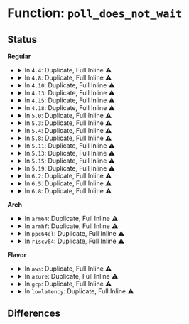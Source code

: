 # Function: <code>poll_does_not_wait</code>

## Status
<b>Regular</b>
<ul>
<li>
<details>
<summary>In <code>4.4</code>: Duplicate, Full Inline ⚠️</summary>

**Collision:** Static Duplication

**Inline:** Full

**Transformation:** False

**Instances:**

```
In net/core/datagram.c (ffffffff8170c8d6)
Location: include/linux/poll.h:53
Inline: True
Inline callers:
  - net/core/datagram.c:datagram_poll
```
```
In net/ipv4/tcp.c (ffffffff81768c5e)
Location: include/linux/poll.h:53
Inline: True
Inline callers:
  - net/ipv4/tcp.c:tcp_poll
```
```
In net/unix/af_unix.c (ffffffff817be186)
Location: include/linux/poll.h:53
Inline: True
Inline callers:
  - net/unix/af_unix.c:unix_dgram_poll
  - net/unix/af_unix.c:unix_poll
```
</details>
</li>
<li>
<details>
<summary>In <code>4.8</code>: Duplicate, Full Inline ⚠️</summary>

**Collision:** Static Duplication

**Inline:** Full

**Transformation:** False

**Instances:**

```
In net/core/datagram.c (ffffffff81775326)
Location: include/linux/poll.h:53
Inline: True
Inline callers:
  - net/core/datagram.c:datagram_poll
```
```
In net/ipv4/tcp.c (ffffffff817d55be)
Location: include/linux/poll.h:53
Inline: True
Inline callers:
  - net/ipv4/tcp.c:tcp_poll
```
```
In net/unix/af_unix.c (ffffffff8182b106)
Location: include/linux/poll.h:53
Inline: True
Inline callers:
  - net/unix/af_unix.c:unix_dgram_poll
  - net/unix/af_unix.c:unix_poll
```
</details>
</li>
<li>
<details>
<summary>In <code>4.10</code>: Duplicate, Full Inline ⚠️</summary>

**Collision:** Static Duplication

**Inline:** Full

**Transformation:** False

**Instances:**

```
In net/core/datagram.c (ffffffff817a2616)
Location: include/linux/poll.h:53
Inline: True
Inline callers:
  - net/core/datagram.c:datagram_poll
```
```
In net/ipv4/tcp.c (ffffffff81805538)
Location: include/linux/poll.h:53
Inline: True
Inline callers:
  - net/ipv4/tcp.c:tcp_poll
```
```
In net/unix/af_unix.c (ffffffff8185cb36)
Location: include/linux/poll.h:53
Inline: True
Inline callers:
  - net/unix/af_unix.c:unix_dgram_poll
  - net/unix/af_unix.c:unix_poll
```
</details>
</li>
<li>
<details>
<summary>In <code>4.13</code>: Duplicate, Full Inline ⚠️</summary>

**Collision:** Static Duplication

**Inline:** Full

**Transformation:** False

**Instances:**

```
In net/core/datagram.c (ffffffff817c0126)
Location: include/linux/poll.h:53
Inline: True
Inline callers:
  - net/core/datagram.c:datagram_poll
```
```
In net/ipv4/tcp.c (ffffffff81825018)
Location: include/linux/poll.h:53
Inline: True
Inline callers:
  - net/ipv4/tcp.c:tcp_poll
```
```
In net/unix/af_unix.c (ffffffff818812b6)
Location: include/linux/poll.h:53
Inline: True
Inline callers:
  - net/unix/af_unix.c:unix_dgram_poll
  - net/unix/af_unix.c:unix_poll
```
</details>
</li>
<li>
<details>
<summary>In <code>4.15</code>: Duplicate, Full Inline ⚠️</summary>

**Collision:** Static Duplication

**Inline:** Full

**Transformation:** False

**Instances:**

```
In net/core/datagram.c (ffffffff81839b36)
Location: include/linux/poll.h:54
Inline: True
Inline callers:
  - net/core/datagram.c:datagram_poll
```
```
In net/ipv4/tcp.c (ffffffff818a3988)
Location: include/linux/poll.h:54
Inline: True
Inline callers:
  - net/ipv4/tcp.c:tcp_poll
```
```
In net/unix/af_unix.c (ffffffff81902446)
Location: include/linux/poll.h:54
Inline: True
Inline callers:
  - net/unix/af_unix.c:unix_dgram_poll
  - net/unix/af_unix.c:unix_poll
```
</details>
</li>
<li>
<details>
<summary>In <code>4.18</code>: Duplicate, Full Inline ⚠️</summary>

**Collision:** Static Duplication

**Inline:** Full

**Transformation:** False

**Instances:**

```
In net/core/datagram.c (ffffffff81884290)
Location: include/linux/poll.h:55
Inline: True
Inline callers:
  - net/core/datagram.c:datagram_poll
```
```
In net/ipv4/tcp.c (ffffffff818f8795)
Location: include/linux/poll.h:55
Inline: True
Inline callers:
  - net/ipv4/tcp.c:tcp_poll
```
```
In net/unix/af_unix.c (ffffffff81959db7)
Location: include/linux/poll.h:55
Inline: True
Inline callers:
  - net/unix/af_unix.c:unix_dgram_poll
  - net/unix/af_unix.c:unix_poll
```
</details>
</li>
<li>
<details>
<summary>In <code>5.0</code>: Duplicate, Full Inline ⚠️</summary>

**Collision:** Static Duplication

**Inline:** Full

**Transformation:** False

**Instances:**

```
In net/core/datagram.c (ffffffff818a46fe)
Location: include/linux/poll.h:55
Inline: True
Inline callers:
  - net/core/datagram.c:datagram_poll
```
```
In net/ipv4/tcp.c (ffffffff81926213)
Location: include/linux/poll.h:55
Inline: True
Inline callers:
  - net/ipv4/tcp.c:tcp_poll
```
```
In net/unix/af_unix.c (ffffffff8198ef05)
Location: include/linux/poll.h:55
Inline: True
Inline callers:
  - net/unix/af_unix.c:unix_dgram_poll
  - net/unix/af_unix.c:unix_poll
```
</details>
</li>
<li>
<details>
<summary>In <code>5.3</code>: Duplicate, Full Inline ⚠️</summary>

**Collision:** Static Duplication

**Inline:** Full

**Transformation:** False

**Instances:**

```
In net/core/datagram.c (ffffffff818efe7e)
Location: include/linux/poll.h:59
Inline: True
Inline callers:
  - net/core/datagram.c:datagram_poll
```
```
In net/ipv4/tcp.c (ffffffff81987393)
Location: include/linux/poll.h:59
Inline: True
Inline callers:
  - net/ipv4/tcp.c:tcp_poll
```
```
In net/unix/af_unix.c (ffffffff819fa685)
Location: include/linux/poll.h:59
Inline: True
Inline callers:
  - net/unix/af_unix.c:unix_dgram_poll
  - net/unix/af_unix.c:unix_poll
```
</details>
</li>
<li>
<details>
<summary>In <code>5.4</code>: Duplicate, Full Inline ⚠️</summary>

**Collision:** Static Duplication

**Inline:** Full

**Transformation:** False

**Instances:**

```
In net/core/datagram.c (ffffffff81921e9e)
Location: include/linux/poll.h:59
Inline: True
Inline callers:
  - net/core/datagram.c:datagram_poll
```
```
In net/ipv4/tcp.c (ffffffff819bdb33)
Location: include/linux/poll.h:59
Inline: True
Inline callers:
  - net/ipv4/tcp.c:tcp_poll
```
```
In net/unix/af_unix.c (ffffffff81a31305)
Location: include/linux/poll.h:59
Inline: True
Inline callers:
  - net/unix/af_unix.c:unix_dgram_poll
  - net/unix/af_unix.c:unix_poll
```
</details>
</li>
<li>
<details>
<summary>In <code>5.8</code>: Duplicate, Full Inline ⚠️</summary>

**Collision:** Static Duplication

**Inline:** Full

**Transformation:** False

**Instances:**

```
In net/core/datagram.c (ffffffff819f50de)
Location: include/linux/poll.h:59
Inline: True
Inline callers:
  - net/core/datagram.c:datagram_poll
```
```
In net/ipv4/tcp.c (ffffffff81aa9594)
Location: include/linux/poll.h:59
Inline: True
Inline callers:
  - net/ipv4/tcp.c:tcp_poll
```
```
In net/unix/af_unix.c (ffffffff81b252c5)
Location: include/linux/poll.h:59
Inline: True
Inline callers:
  - net/unix/af_unix.c:unix_dgram_poll
  - net/unix/af_unix.c:unix_poll
```
```
In net/mptcp/protocol.c (ffffffff81baac95)
Location: include/linux/poll.h:59
Inline: True
Inline callers:
  - net/mptcp/protocol.c:mptcp_poll
```
</details>
</li>
<li>
<details>
<summary>In <code>5.11</code>: Duplicate, Full Inline ⚠️</summary>

**Collision:** Static Duplication

**Inline:** Full

**Transformation:** False

**Instances:**

```
In net/core/datagram.c (ffffffff819f4b0e)
Location: include/linux/poll.h:59
Inline: True
Inline callers:
  - net/core/datagram.c:datagram_poll
```
```
In net/ipv4/tcp.c (ffffffff81ab38b4)
Location: include/linux/poll.h:59
Inline: True
Inline callers:
  - net/ipv4/tcp.c:tcp_poll
```
```
In net/unix/af_unix.c (ffffffff81b33e35)
Location: include/linux/poll.h:59
Inline: True
Inline callers:
  - net/unix/af_unix.c:unix_dgram_poll
  - net/unix/af_unix.c:unix_poll
```
```
In net/xdp/xsk.c (ffffffff81bb77ce)
Location: include/linux/poll.h:59
Inline: True
Inline callers:
  - net/xdp/xsk.c:xsk_poll
```
```
In net/mptcp/protocol.c (ffffffff81bbc126)
Location: include/linux/poll.h:59
Inline: True
Inline callers:
  - net/mptcp/protocol.c:mptcp_poll
```
</details>
</li>
<li>
<details>
<summary>In <code>5.13</code>: Duplicate, Full Inline ⚠️</summary>

**Collision:** Static Duplication

**Inline:** Full

**Transformation:** False

**Instances:**

```
In net/core/datagram.c (ffffffff819dac9e)
Location: include/linux/poll.h:59
Inline: True
Inline callers:
  - net/core/datagram.c:datagram_poll
```
```
In net/ipv4/tcp.c (ffffffff81a9e904)
Location: include/linux/poll.h:59
Inline: True
Inline callers:
  - net/ipv4/tcp.c:tcp_poll
```
```
In net/unix/af_unix.c (ffffffff81b217e5)
Location: include/linux/poll.h:59
Inline: True
Inline callers:
  - net/unix/af_unix.c:unix_dgram_poll
  - net/unix/af_unix.c:unix_poll
```
```
In net/xdp/xsk.c (ffffffff81ba694e)
Location: include/linux/poll.h:59
Inline: True
Inline callers:
  - net/xdp/xsk.c:xsk_poll
```
```
In net/mptcp/protocol.c (ffffffff81bab1f6)
Location: include/linux/poll.h:59
Inline: True
Inline callers:
  - net/mptcp/protocol.c:mptcp_poll
```
</details>
</li>
<li>
<details>
<summary>In <code>5.15</code>: Duplicate, Full Inline ⚠️</summary>

**Collision:** Static Duplication

**Inline:** Full

**Transformation:** False

**Instances:**

```
In net/core/datagram.c (ffffffff81a8b31e)
Location: include/linux/poll.h:59
Inline: True
Inline callers:
  - net/core/datagram.c:datagram_poll
```
```
In net/ipv4/tcp.c (ffffffff81b5a614)
Location: include/linux/poll.h:59
Inline: True
Inline callers:
  - net/ipv4/tcp.c:tcp_poll
```
```
In net/unix/af_unix.c (ffffffff81be6b35)
Location: include/linux/poll.h:59
Inline: True
Inline callers:
  - net/unix/af_unix.c:unix_dgram_poll
  - net/unix/af_unix.c:unix_poll
```
```
In net/xdp/xsk.c (ffffffff81c74952)
Location: include/linux/poll.h:59
Inline: True
Inline callers:
  - net/xdp/xsk.c:xsk_poll
```
```
In net/mptcp/protocol.c (ffffffff81c77af6)
Location: include/linux/poll.h:59
Inline: True
Inline callers:
  - net/mptcp/protocol.c:mptcp_poll
```
</details>
</li>
<li>
<details>
<summary>In <code>5.19</code>: Duplicate, Full Inline ⚠️</summary>

**Collision:** Static Duplication

**Inline:** Full

**Transformation:** False

**Instances:**

```
In net/core/datagram.c (ffffffff81c005ce)
Location: include/linux/poll.h:57
Inline: True
Inline callers:
  - net/core/datagram.c:datagram_poll
```
```
In net/ipv4/tcp.c (ffffffff81ce8a26)
Location: include/linux/poll.h:57
Inline: True
Inline callers:
  - net/ipv4/tcp.c:tcp_poll
```
```
In net/unix/af_unix.c (ffffffff81d7d515)
Location: include/linux/poll.h:57
Inline: True
Inline callers:
  - net/unix/af_unix.c:unix_dgram_poll
  - net/unix/af_unix.c:unix_poll
```
```
In net/xdp/xsk.c (ffffffff81e184a2)
Location: include/linux/poll.h:57
Inline: True
Inline callers:
  - net/xdp/xsk.c:xsk_poll
```
```
In net/mptcp/protocol.c (ffffffff81e1cfb6)
Location: include/linux/poll.h:57
Inline: True
Inline callers:
  - net/mptcp/protocol.c:mptcp_poll
```
</details>
</li>
<li>
<details>
<summary>In <code>6.2</code>: Duplicate, Full Inline ⚠️</summary>

**Collision:** Static Duplication

**Inline:** Full

**Transformation:** False

**Instances:**

```
In net/core/datagram.c (ffffffff81dafdce)
Location: include/linux/poll.h:57
Inline: True
Inline callers:
  - net/core/datagram.c:datagram_poll
```
```
In net/ipv4/tcp.c (ffffffff81ead0b6)
Location: include/linux/poll.h:57
Inline: True
Inline callers:
  - net/ipv4/tcp.c:tcp_poll
```
```
In net/unix/af_unix.c (ffffffff81f4ad25)
Location: include/linux/poll.h:57
Inline: True
Inline callers:
  - net/unix/af_unix.c:unix_dgram_poll
  - net/unix/af_unix.c:unix_poll
```
```
In net/xdp/xsk.c (ffffffff81fef804)
Location: include/linux/poll.h:57
Inline: True
Inline callers:
  - net/xdp/xsk.c:xsk_poll
```
```
In net/mptcp/protocol.c (ffffffff81ff44f6)
Location: include/linux/poll.h:57
Inline: True
Inline callers:
  - net/mptcp/protocol.c:mptcp_poll
```
</details>
</li>
<li>
<details>
<summary>In <code>6.5</code>: Duplicate, Full Inline ⚠️</summary>

**Collision:** Static Duplication

**Inline:** Full

**Transformation:** False

**Instances:**

```
In net/core/datagram.c (ffffffff81e2003e)
Location: include/linux/poll.h:57
Inline: True
Inline callers:
  - net/core/datagram.c:datagram_poll
```
```
In net/ipv4/tcp.c (ffffffff81f0b7d8)
Location: include/linux/poll.h:57
Inline: True
Inline callers:
  - net/ipv4/tcp.c:tcp_poll
```
```
In net/unix/af_unix.c (ffffffff81faa9d5)
Location: include/linux/poll.h:57
Inline: True
Inline callers:
  - net/unix/af_unix.c:unix_dgram_poll
  - net/unix/af_unix.c:unix_poll
```
```
In net/xdp/xsk.c (ffffffff8206b7c4)
Location: include/linux/poll.h:57
Inline: True
Inline callers:
  - net/xdp/xsk.c:xsk_poll
```
```
In net/mptcp/protocol.c (ffffffff82070ea6)
Location: include/linux/poll.h:57
Inline: True
Inline callers:
  - net/mptcp/protocol.c:mptcp_poll
```
</details>
</li>
<li>
<details>
<summary>In <code>6.8</code>: Duplicate, Full Inline ⚠️</summary>

**Collision:** Static Duplication

**Inline:** Full

**Transformation:** False

**Instances:**

```
In net/core/datagram.c (ffffffff81eddf1e)
Location: include/linux/poll.h:57
Inline: True
Inline callers:
  - net/core/datagram.c:datagram_poll
```
```
In net/ipv4/tcp.c (ffffffff81fcf888)
Location: include/linux/poll.h:57
Inline: True
Inline callers:
  - net/ipv4/tcp.c:tcp_poll
```
```
In net/unix/af_unix.c (ffffffff82077dc5)
Location: include/linux/poll.h:57
Inline: True
Inline callers:
  - net/unix/af_unix.c:unix_dgram_poll
  - net/unix/af_unix.c:unix_poll
```
```
In net/xdp/xsk.c (ffffffff8213f554)
Location: include/linux/poll.h:57
Inline: True
Inline callers:
  - net/xdp/xsk.c:xsk_poll
```
```
In net/mptcp/protocol.c (ffffffff821454c6)
Location: include/linux/poll.h:57
Inline: True
Inline callers:
  - net/mptcp/protocol.c:mptcp_poll
```
</details>
</li>
</ul>
<b>Arch</b>
<ul>
<li>
<details>
<summary>In <code>arm64</code>: Duplicate, Full Inline ⚠️</summary>

**Collision:** Static Duplication

**Inline:** Full

**Transformation:** False

**Instances:**

```
In net/core/datagram.c (ffff800010bbc560)
Location: include/linux/poll.h:59
Inline: True
Inline callers:
  - net/core/datagram.c:datagram_poll
```
```
In net/ipv4/tcp.c (ffff800010c70604)
Location: include/linux/poll.h:59
Inline: True
Inline callers:
  - net/ipv4/tcp.c:tcp_poll
```
```
In net/unix/af_unix.c (ffff800010cf1c48)
Location: include/linux/poll.h:59
Inline: True
Inline callers:
  - net/unix/af_unix.c:unix_dgram_poll
  - net/unix/af_unix.c:unix_poll
```
</details>
</li>
<li>
<details>
<summary>In <code>armhf</code>: Duplicate, Full Inline ⚠️</summary>

**Collision:** Static Duplication

**Inline:** Full

**Transformation:** False

**Instances:**

```
In net/core/datagram.c (c0cd8884)
Location: include/linux/poll.h:59
Inline: True
Inline callers:
  - net/core/datagram.c:datagram_poll
```
```
In net/ipv4/tcp.c (c0d7ea38)
Location: include/linux/poll.h:59
Inline: True
Inline callers:
  - net/ipv4/tcp.c:tcp_poll
```
```
In net/unix/af_unix.c (c0df7ab4)
Location: include/linux/poll.h:59
Inline: True
Inline callers:
  - net/unix/af_unix.c:unix_dgram_poll
  - net/unix/af_unix.c:unix_poll
```
</details>
</li>
<li>
<details>
<summary>In <code>ppc64el</code>: Duplicate, Full Inline ⚠️</summary>

**Collision:** Static Duplication

**Inline:** Full

**Transformation:** False

**Instances:**

```
In net/core/datagram.c (c000000000c945f0)
Location: include/linux/poll.h:59
Inline: True
Inline callers:
  - net/core/datagram.c:datagram_poll
```
```
In net/ipv4/tcp.c (c000000000d76854)
Location: include/linux/poll.h:59
Inline: True
Inline callers:
  - net/ipv4/tcp.c:tcp_poll
```
```
In net/unix/af_unix.c (c000000000e15858)
Location: include/linux/poll.h:59
Inline: True
Inline callers:
  - net/unix/af_unix.c:unix_dgram_poll
  - net/unix/af_unix.c:unix_poll
```
</details>
</li>
<li>
<details>
<summary>In <code>riscv64</code>: Duplicate, Full Inline ⚠️</summary>

**Collision:** Static Duplication

**Inline:** Full

**Transformation:** False

**Instances:**

```
In net/core/datagram.c (ffffffe00074a6d2)
Location: include/linux/poll.h:59
Inline: True
Inline callers:
  - net/core/datagram.c:datagram_poll
```
```
In net/ipv4/tcp.c (ffffffe0007d4b66)
Location: include/linux/poll.h:59
Inline: True
Inline callers:
  - net/ipv4/tcp.c:tcp_poll
```
```
In net/unix/af_unix.c (ffffffe00083d9f6)
Location: include/linux/poll.h:59
Inline: True
Inline callers:
  - net/unix/af_unix.c:unix_dgram_poll
  - net/unix/af_unix.c:unix_poll
```
</details>
</li>
</ul>
<b>Flavor</b>
<ul>
<li>
<details>
<summary>In <code>aws</code>: Duplicate, Full Inline ⚠️</summary>

**Collision:** Static Duplication

**Inline:** Full

**Transformation:** False

**Instances:**

```
In net/core/datagram.c (ffffffff818c1e9e)
Location: include/linux/poll.h:59
Inline: True
Inline callers:
  - net/core/datagram.c:datagram_poll
```
```
In net/ipv4/tcp.c (ffffffff8195d9a3)
Location: include/linux/poll.h:59
Inline: True
Inline callers:
  - net/ipv4/tcp.c:tcp_poll
```
```
In net/unix/af_unix.c (ffffffff819d0995)
Location: include/linux/poll.h:59
Inline: True
Inline callers:
  - net/unix/af_unix.c:unix_dgram_poll
  - net/unix/af_unix.c:unix_poll
```
</details>
</li>
<li>
<details>
<summary>In <code>azure</code>: Duplicate, Full Inline ⚠️</summary>

**Collision:** Static Duplication

**Inline:** Full

**Transformation:** False

**Instances:**

```
In net/core/datagram.c (ffffffff8187bdde)
Location: include/linux/poll.h:59
Inline: True
Inline callers:
  - net/core/datagram.c:datagram_poll
```
```
In net/ipv4/tcp.c (ffffffff81917493)
Location: include/linux/poll.h:59
Inline: True
Inline callers:
  - net/ipv4/tcp.c:tcp_poll
```
```
In net/unix/af_unix.c (ffffffff8198d755)
Location: include/linux/poll.h:59
Inline: True
Inline callers:
  - net/unix/af_unix.c:unix_dgram_poll
  - net/unix/af_unix.c:unix_poll
```
</details>
</li>
<li>
<details>
<summary>In <code>gcp</code>: Duplicate, Full Inline ⚠️</summary>

**Collision:** Static Duplication

**Inline:** Full

**Transformation:** False

**Instances:**

```
In net/core/datagram.c (ffffffff81912e9e)
Location: include/linux/poll.h:59
Inline: True
Inline callers:
  - net/core/datagram.c:datagram_poll
```
```
In net/ipv4/tcp.c (ffffffff819c8173)
Location: include/linux/poll.h:59
Inline: True
Inline callers:
  - net/ipv4/tcp.c:tcp_poll
```
```
In net/unix/af_unix.c (ffffffff81a3b415)
Location: include/linux/poll.h:59
Inline: True
Inline callers:
  - net/unix/af_unix.c:unix_dgram_poll
  - net/unix/af_unix.c:unix_poll
```
</details>
</li>
<li>
<details>
<summary>In <code>lowlatency</code>: Duplicate, Full Inline ⚠️</summary>

**Collision:** Static Duplication

**Inline:** Full

**Transformation:** False

**Instances:**

```
In net/core/datagram.c (ffffffff8193401e)
Location: include/linux/poll.h:59
Inline: True
Inline callers:
  - net/core/datagram.c:datagram_poll
```
```
In net/ipv4/tcp.c (ffffffff819d1cc3)
Location: include/linux/poll.h:59
Inline: True
Inline callers:
  - net/ipv4/tcp.c:tcp_poll
```
```
In net/unix/af_unix.c (ffffffff81a46095)
Location: include/linux/poll.h:59
Inline: True
Inline callers:
  - net/unix/af_unix.c:unix_dgram_poll
  - net/unix/af_unix.c:unix_poll
```
</details>
</li>
</ul>

## Differences
